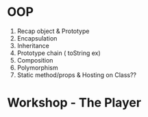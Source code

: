 # OOP

1. Recap object & Prototype
2. Encapsulation
3. Inheritance
4. Prototype chain ( toString ex)
5. Composition
6. Polymorphism
7. Static method/props & Hosting on Class??

# Workshop - The Player
